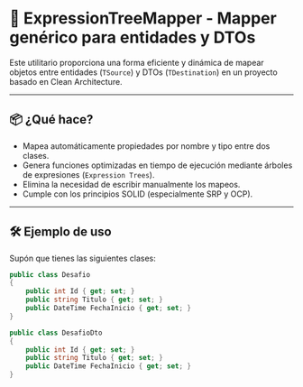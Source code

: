 # 🧠 ExpressionTreeMapper - Mapper genérico para entidades y DTOs

Este utilitario proporciona una forma eficiente y dinámica de mapear objetos entre entidades (`TSource`) y DTOs (`TDestination`) en un proyecto basado en Clean Architecture.

---

## 📦 ¿Qué hace?

- Mapea automáticamente propiedades por nombre y tipo entre dos clases.
- Genera funciones optimizadas en tiempo de ejecución mediante árboles de expresiones (`Expression Trees`).
- Elimina la necesidad de escribir manualmente los mapeos.
- Cumple con los principios SOLID (especialmente SRP y OCP).

---

## 🛠 Ejemplo de uso

Supón que tienes las siguientes clases:

```csharp
public class Desafio
{
    public int Id { get; set; }
    public string Titulo { get; set; }
    public DateTime FechaInicio { get; set; }
}

public class DesafioDto
{
    public int Id { get; set; }
    public string Titulo { get; set; }
    public DateTime FechaInicio { get; set; }
}